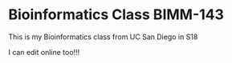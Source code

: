 # Bioinformatics Class BIMM-143

This is my Bioinformatics class from UC San Diego in S18

I can edit online too!!!

